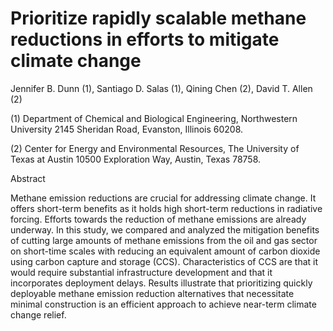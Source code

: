 # Prioritize rapidly scalable methane reductions in efforts to mitigate climate change

Jennifer B. Dunn (1), Santiago D. Salas (1), Qining Chen (2), David T. Allen (2)

(1)	Department of Chemical and Biological Engineering, Northwestern University 2145 Sheridan Road, Evanston, Illinois 60208.

(2)	Center for Energy and Environmental Resources, The University of Texas at Austin 10500 Exploration Way, Austin, Texas 78758.

Abstract

Methane emission reductions are crucial for addressing climate change. It offers short-term benefits as it holds high short-term reductions in radiative forcing. Efforts towards the reduction of methane emissions are already underway. In this study, we compared and analyzed the mitigation benefits of cutting large amounts of methane emissions from the oil and gas sector on short-time scales with reducing an equivalent amount of carbon dioxide using carbon capture and storage (CCS). Characteristics of CCS are that it would require substantial infrastructure development and that it incorporates deployment delays. Results illustrate that prioritizing quickly deployable methane emission reduction alternatives that necessitate minimal construction is an efficient approach to achieve near-term climate change relief.
